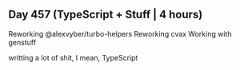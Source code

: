 ## Day 457 (TypeScript + Stuff | 4 hours)

Reworking @alexvyber/turbo-helpers
Reworking cvax
Working with genstuff

writting a lot of shit, I mean, TypeScript
